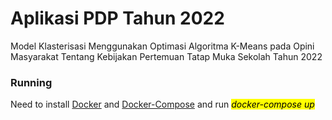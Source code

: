 # Aplikasi PDP Tahun 2022

Model Klasterisasi Menggunakan Optimasi Algoritma K-Means pada Opini Masyarakat Tentang Kebijakan Pertemuan Tatap Muka Sekolah Tahun 2022

### Running

Need to install [Docker](https://docs.docker.com/get-docker/) and [Docker-Compose](https://docs.docker.com/compose/install/) and run <mark>_docker-compose up_</mark>
